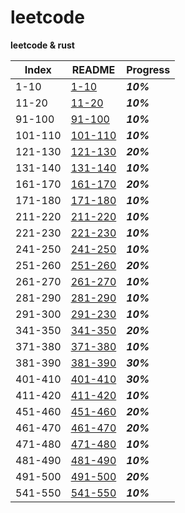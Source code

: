 # leetcode

**leetcode &amp; rust**

Index    | README                          | Progress
-------- | ------------------------------- | --------
1-10     | [1-10](./READMES/1-10.md)       | ***10%***
11-20    | [11-20](./READMES/11-20.md)     | ***10%***
91-100   | [91-100](./READMES/91-100.md)   | ***10%***
101-110  | [101-110](./READMES/101-110.md) | ***10%***
121-130  | [121-130](./READMES/121-130.md) | ***20%***
131-140  | [131-140](./READMES/131-140.md) | ***10%***
161-170  | [161-170](./READMES/161-170.md) | ***20%***
171-180  | [171-180](./READMES/171-180.md) | ***10%***
211-220  | [211-220](./READMES/211-220.md) | ***10%***
221-230  | [221-230](./READMES/221-230.md) | ***10%***
241-250  | [241-250](./READMES/241-250.md) | ***10%***
251-260  | [251-260](./READMES/251-260.md) | ***20%***
261-270  | [261-270](./READMES/261-270.md) | ***10%***
281-290  | [281-290](./READMES/281-290.md) | ***10%***
291-300  | [291-230](./READMES/291-300.md) | ***10%***
341-350  | [341-350](./READMES/341-350.md) | ***20%***
371-380  | [371-380](./READMES/371-380.md) | ***10%***
381-390  | [381-390](./READMES/381-390.md) | ***30%***
401-410  | [401-410](./READMES/401-410.md) | ***30%***
411-420  | [411-420](./READMES/411-420.md) | ***10%***
451-460  | [451-460](./READMES/451-460.md) | ***20%***
461-470  | [461-470](./READMES/461-470.md) | ***20%***
471-480  | [471-480](./READMES/471-480.md) | ***10%***
481-490  | [481-490](./READMES/481-490.md) | ***10%***
491-500  | [491-500](./READMES/491-500.md) | ***20%***
541-550  | [541-550](./READMES/541-550.md) | ***10%***
